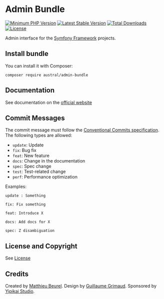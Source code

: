 # Admin Bundle

[![Minimum PHP Version](https://img.shields.io/badge/php-%3E%3D%207.4-8892BF.svg)](https://php.net/)
[![Latest Stable Version](https://img.shields.io/packagist/v/austral/admin-bundle.svg)](https://packagist.org/packages/austral/admin-bundle)
[![Total Downloads](https://poser.pugx.org/austral/admin-bundle/downloads.svg)](https://packagist.org/packages/austral/admin-bundle)
[![License](https://poser.pugx.org/austral/admin-bundle/license.svg)](https://packagist.org/packages/austral/admin-bundle)

Admin interface for the [Symfony Framework](https://symfony.com) projects.

## Install bundle

You can install it with Composer:

```
composer require austral/admin-bundle
```

## Documentation
See documentation on the [official website](https://austral.dev/bundles/admin-bundle)

## Commit Messages

The commit message must follow the [Conventional Commits specification](https://www.conventionalcommits.org/).
The following types are allowed:

* `update`: Update
* `fix`: Bug fix
* `feat`: New feature
* `docs`: Change in the documentation
* `spec`: Spec change
* `test`: Test-related change
* `perf`: Performance optimization

Examples:

    update : Something

    fix: Fix something

    feat: Introduce X

    docs: Add docs for X

    spec: Z disambiguation

## License and Copyright
See [License](https://austral.dev/en/license)

## Credits

Created by [Matthieu Beurel](https://www.mbeurel.com). Design by [Guillaume Grimaud](https://www.creativepark.fr). Sponsored by [Yipikai Studio](https://yipikai.studio).